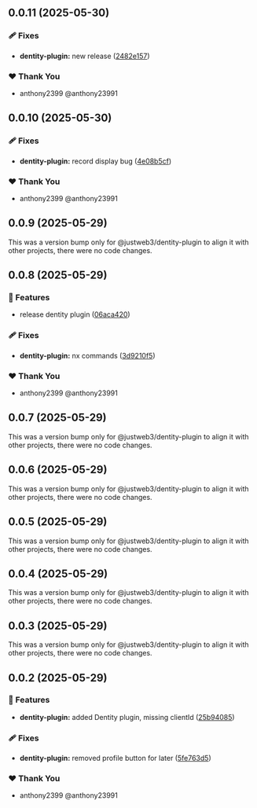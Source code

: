 ## 0.0.11 (2025-05-30)


### 🩹 Fixes

- **dentity-plugin:** new release ([2482e157](https://github.com/JustaName-id/JustaName-sdk/commit/2482e157))


### ❤️  Thank You

- anthony2399 @anthony23991

## 0.0.10 (2025-05-30)


### 🩹 Fixes

- **dentity-plugin:** record display bug ([4e08b5cf](https://github.com/JustaName-id/JustaName-sdk/commit/4e08b5cf))


### ❤️  Thank You

- anthony2399 @anthony23991

## 0.0.9 (2025-05-29)

This was a version bump only for @justweb3/dentity-plugin to align it with other projects, there were no code changes.

## 0.0.8 (2025-05-29)


### 🚀 Features

- release dentity plugin ([06aca420](https://github.com/JustaName-id/JustaName-sdk/commit/06aca420))


### 🩹 Fixes

- **dentity-plugin:** nx commands ([3d9210f5](https://github.com/JustaName-id/JustaName-sdk/commit/3d9210f5))


### ❤️  Thank You

- anthony2399 @anthony23991

## 0.0.7 (2025-05-29)

This was a version bump only for @justweb3/dentity-plugin to align it with other projects, there were no code changes.

## 0.0.6 (2025-05-29)

This was a version bump only for @justweb3/dentity-plugin to align it with other projects, there were no code changes.

## 0.0.5 (2025-05-29)

This was a version bump only for @justweb3/dentity-plugin to align it with other projects, there were no code changes.

## 0.0.4 (2025-05-29)

This was a version bump only for @justweb3/dentity-plugin to align it with other projects, there were no code changes.

## 0.0.3 (2025-05-29)

This was a version bump only for @justweb3/dentity-plugin to align it with other projects, there were no code changes.

## 0.0.2 (2025-05-29)


### 🚀 Features

- **dentity-plugin:** added Dentity plugin, missing clientId ([25b94085](https://github.com/JustaName-id/JustaName-sdk/commit/25b94085))


### 🩹 Fixes

- **dentity-plugin:** removed profile button for later ([5fe763d5](https://github.com/JustaName-id/JustaName-sdk/commit/5fe763d5))


### ❤️  Thank You

- anthony2399 @anthony23991